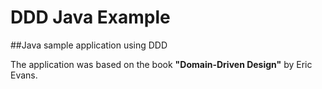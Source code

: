 DDD Java Example
==========

##Java sample application using DDD

The application was based on the book **"Domain-Driven Design"** by Eric Evans.
